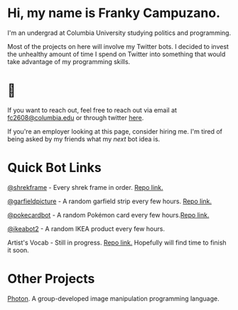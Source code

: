 # Hi, my name is Franky Campuzano. 

I'm an undergrad at Columbia University studying politics and programming. 

Most of the projects on here will involve my Twitter bots. 
I decided to invest the unhealthy amount of time I spend on Twitter into something that would take advantage of my programming skills.


# 🥶
If you want to reach out, feel free to reach out via email at fc2608@columbia.edu or through twitter [here](https://www.twitter.com/frankycmpz).

If you're an employer looking at this page, consider hiring me. I'm tired of being asked by my friends what my *next* bot idea is.

# Quick Bot Links

[@shrekframe](https://www.twitter.com/shrekframe) - Every shrek frame in order. [Repo link.](https://github.com/frankycmpz/shrek-bot)

[@garfieldpicture](https://www.twitter.com/garfieldpicture) - A random garfield strip every few hours. [Repo link.](https://github.com/frankycmpz/garfield-bot)

[@pokecardbot](https://www.twitter.com/pokecardbot) - A random Pokémon card every few hours.[Repo link.](https://github.com/frankycmpz/pokemoncardbot)

[@ikeabot2](https://www.twitter.com/ikeabot2) - A random IKEA product every few hours. 

Artist's Vocab - Still in progress. [Repo link.](https://github.com/frankycmpz/lyric-freq) Hopefully will find time to finish it soon.

# Other Projects

[Photon](https://github.com/frankycmpz/Photon). A group-developed image manipulation programming language.
